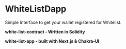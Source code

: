 # WhiteListDapp

Simple Interface to get your wallet registered for Whitelist.

**white-list-contract - Written in Solidity**

**white-list-app - built with Next.js & Chakra-UI**

